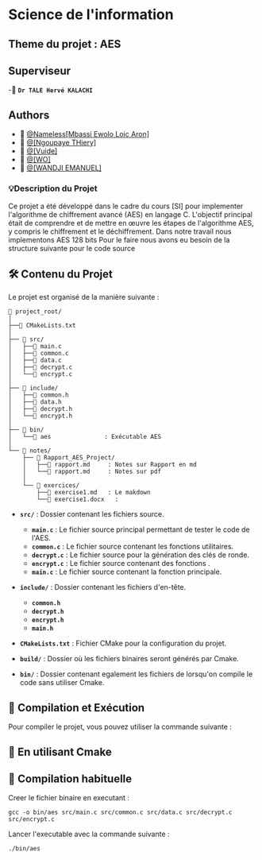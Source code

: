 
#              Science de l'information
## Theme du projet : AES
## Superviseur
-👤 **`Dr TALE Hervé KALACHI`**
## Authors

- 👤  [@Nameless[Mbassi Ewolo Loic Aron]](https://github.com/Nameless0l)
- 👤 [@[Ngoupaye THiery]](https://github.com/)
- 👤 [@[Vuide]](https://github.com/)
- 👤 [@[WO]](https://github.com/)
- 👤 [@[WANDJI EMANUEL]](https://github.com/)
### 💡Description du Projet




Ce projet a été développé dans le cadre du cours [SI] pour implementer l'algorithme de chiffrement avancé (AES) en langage C. L'objectif principal était de comprendre et de mettre en œuvre les étapes de l'algorithme AES, y compris le chiffrement et le déchiffrement. Dans notre travail nous implementons AES 128 bits
Pour le faire nous avons eu besoin de la structure suivante pour le code source

## 🛠️ Contenu du Projet

Le projet est organisé de la manière suivante :
```
📁 project_root/
│
├──📄 CMakeLists.txt
│
├── 📁 src/
│   ├──📄 main.c
│   ├──📄 common.c
│   ├──📄 data.c
│   ├──📄 decrypt.c
│   └──📄 encrypt.c
│
├── 📁 include/
│   ├──📄 common.h
│   ├──📄 data.h
│   ├──📄 decrypt.h
│   └──📄 encrypt.h
│
├── 📁 bin/
│   └──📄 aes               : Exécutable AES
│
└── 📁 notes/
    ├── 📁 Rapport_AES_Project/
    │   ├──📄 rapport.md     : Notes sur Rapport en md
    │   └──📄 rapport.md     : Notes sur pdf
    │
    └── 📁 exercices/
        ├──📄 exercise1.md   : Le makdown
        └──📄 exercise1.docx   : 

```
- **`src/`** : Dossier contenant les fichiers source.
  - **`main.c`** : Le fichier source principal permettant de tester le code de l'AES.
  - **`common.c`** : Le fichier source contenant les fonctions utilitaires.
  - **`decrypt.c`** : Le fichier source pour la génération des clés de ronde.
  - **`encrypt.c`** : Le fichier source contenant des fonctions .
  - **`main.c`** : Le fichier source contenant la fonction principale.

- **`include/`** : Dossier contenant les fichiers d'en-tête.
  - **`common.h`** 
  - **`decrypt.h`**  
  - **`encrypt.h`** 
  - **`main.h`** 
- **`CMakeLists.txt`** : Fichier CMake pour la configuration du projet.

- **`build/`** : Dossier où les fichiers binaires seront générés par Cmake.
- **`bin/`** : Dossier contenant egalement les fichiers de lorsqu'on compile le code sans utiliser Cmake.
## 📖 Compilation et Exécution
Pour compiler le projet, vous pouvez utiliser la commande suivante :
## 📖 En utilisant Cmake
  
## 📖 Compilation habituelle
Creer le fichier binaire en executant :

```
gcc -o bin/aes src/main.c src/common.c src/data.c src/decrypt.c src/encrypt.c
```
Lancer l'executable avec la commande suivante :
```
./bin/aes
```

